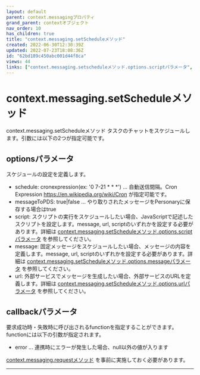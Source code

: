 ```yaml
---
layout: default
parent: context.messagingプロパティ
grand_parent: contextオブジェクト
nav_order: 10
has_children: true
title: "context.messaging.setScheduleメソッド"
created: 2022-06-30T12:30:39Z
updated: 2022-07-23T18:08:36Z
id: "62bd189c450abc001d44f8ca"
views: 44
links: ["context.messaging.setscheduleメソッド.options.scriptパラメータ", "context.messaging.setscheduleメソッド.options.messageパラメータ", "context.messaging.setscheduleメソッド.options.urlパラメータ", "context.messaging.requestメソッド"]
---
```

# context.messaging.setScheduleメソッド

context.messaging.setScheduleメソッド
タスクのチャットをスケジュールします。引数には以下の2つが指定可能です。

## optionsパラメータ
スケジュールの設定を定義します。
- schedule: cronexpression(ex: '0 7-21 * * *') ... 自動送信間隔。Cron Expression <https://en.wikipedia.org/wiki/Cron> が指定可能です。
- messageToPDS: true|false ... やり取りされたメッセージをPersonaryに保存する場合はtrue
- script: スクリプトの実行をスケジュールしたい場合、JavaScriptで記述したスクリプトを設定します。message, url, scriptのいずれかを設定する必要があります。詳細は [context.messaging.setScheduleメソッド.options.scriptパラメータ](context.messaging.setScheduleメソッド.options.scriptパラメータ.html) を参照してください。
- message: 固定メッセージをスケジュールしたい場合、メッセージの内容を定義します。message, url, scriptのいずれかを設定する必要があります。詳細は [context.messaging.setScheduleメソッド.options.messageパラメータ](context.messaging.setScheduleメソッド.options.messageパラメータ.html) を参照してください。
- url: 外部サービスでメッセージを生成したい場合、外部サービスのURLを定義します。詳細は [context.messaging.setScheduleメソッド.options.urlパラメータ](context.messaging.setScheduleメソッド.options.urlパラメータ.html) を参照してください。

## callbackパラメータ
要求成功時・失敗時に呼び出されるfunctionを指定することができます。functionには以下の引数が指定されます。
- error ... 連携時にエラーが発生した場合、null以外の値が入ります

[context.messaging.requestメソッド](context.messaging.requestメソッド.html) を事前に実施しておく必要があります。

---
